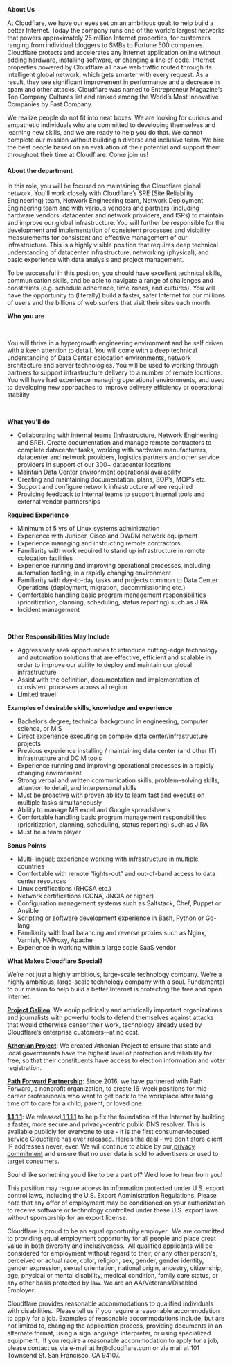<div class="content-intro">
	<div><strong>About Us</strong></div>
	<div>
		<p><span style="font-weight: 400;">At Cloudflare, we have our eyes set on an ambitious goal: to help build a better Internet. Today the company runs one of the world’s largest networks that powers approximately 25 million Internet properties, for customers ranging from individual bloggers to SMBs to Fortune 500 companies. Cloudflare protects and accelerates any Internet application online without adding hardware, installing software, or changing a line of code. Internet properties powered by Cloudflare all have web traffic routed through its intelligent global network, which gets smarter with every request. As a result, they see significant improvement in performance and a decrease in spam and other attacks. Cloudflare was named to Entrepreneur Magazine’s Top Company Cultures list and ranked among the World’s Most Innovative Companies by Fast Company.</span><span style="font-weight: 400;">&nbsp;</span></p>
		<p><span style="font-weight: 400;">We realize people do not fit into neat boxes. We are looking for curious and empathetic individuals who are committed to developing themselves and learning new skills, and we are ready to help you do that. We cannot complete our mission without building a diverse and inclusive team. We hire the best people based on an evaluation of their potential and support them throughout their time at Cloudflare. Come join us!&nbsp;</span></p>
	</div>
</div>
<h4><strong>About the department</strong></h4>
<p>In this role, you will be focused on maintaining the Cloudflare global network. You'll work closely with Cloudflare’s SRE (Site Reliability Engineering) team, Network Engineering team, Network Deployment Engineering team and with various vendors and partners (including hardware vendors, datacenter and network providers, and ISPs) to maintain and improve our global infrastructure. You will further be responsible for the development and implementation of consistent processes and visibility measurements for consistent and effective management of our infrastructure. This is a highly visible position that requires deep technical understanding of datacenter infrastructure, networking (physical), and basic experience with data analysis and project management.</p>
<p>To be successful in this position, you should have excellent technical skills, communication skills, and be able to navigate a range of challenges and constraints (e.g. schedule adherence, time zones, and cultures). You will have the opportunity to (literally) build a faster, safer Internet for our millions of users and the billions of web surfers that visit their sites each month.</p>
<p><strong>Who you are</strong></p>
<p>&nbsp;</p>
<p>You will thrive in a hypergrowth engineering environment and be self driven with a keen attention to detail. You will come with a deep technical understanding of Data Center colocation environments, network architecture and server technologies. You will be used to working through partners to support infrastructure delivery to a number of remote locations. You will have had experience managing operational environments, and used to developing new approaches to improve delivery efficiency or operational stability.&nbsp;</p>
<p>&nbsp;</p>
<p><strong>What you'll do</strong></p>
<ul>
	<li>Collaborating with internal teams (Infrastructure, Network Engineering and SRE). Create documentation and manage remote contractors to complete datacenter tasks, working with hardware manufacturers, datacenter and network providers, logistics partners and other service providers in support of our 300+ datacenter locations</li>
	<li>Maintain Data Center environment operational availability</li>
	<li>Creating and maintaining documentation, plans, SOP’s, MOP’s etc.</li>
	<li>Support and configure network infrastructure where required</li>
	<li>Providing feedback to internal teams to support internal tools and external vendor partnerships</li>
</ul>
<p><strong>Required Experience</strong></p>
<ul>
	<li>Minimum of 5 yrs of Linux systems administration</li>
	<li>Experience with Juniper, Cisco and DWDM network equipment</li>
	<li>Experience managing and instructing remote contractors&nbsp;</li>
	<li>Familiarity with work required to stand up infrastructure in remote colocation facilities&nbsp;</li>
	<li>Experience running and improving operational processes, including automation tooling, in a rapidly changing environment</li>
	<li>Familiarity with day-to-day tasks and projects common to Data Center Operations (deployment, migration, decommissioning etc.)</li>
	<li>Comfortable handling basic program management responsibilities (prioritization, planning, scheduling, status reporting) such as JIRA</li>
	<li>Incident management&nbsp;</li>
</ul>
<p>&nbsp;</p>
<p><strong>Other Responsibilities May Include</strong></p>
<ul>
	<li>Aggressively seek opportunities to introduce cutting-edge technology and automation solutions that are effective, efficient and scalable in order to improve our ability to deploy and maintain our global infrastructure</li>
	<li>Assist with the definition, documentation and implementation of consistent processes across all region</li>
	<li>Limited travel</li>
</ul>
<p><strong>Examples of desirable skills, knowledge and experience</strong></p>
<ul>
	<li>Bachelor’s degree; technical background in engineering, computer science, or MIS</li>
	<li>Direct experience executing on complex data center/infrastructure projects</li>
	<li>Previous experience installing / maintaining data center (and other IT) infrastructure and DCIM tools</li>
	<li>Experience running and improving operational processes in a rapidly changing environment</li>
	<li>Strong verbal and written communication skills, problem-solving skills, attention to detail, and interpersonal skills</li>
	<li>Must be proactive with proven ability to learn fast and execute on multiple tasks simultaneously</li>
	<li>Ability to manage MS excel and Google spreadsheets</li>
	<li>Comfortable handling basic program management responsibilities (prioritization, planning, scheduling, status reporting) such as JIRA</li>
	<li>Must be a team player</li>
</ul>
<p><strong>Bonus Points</strong></p>
<ul>
	<li>Multi-lingual; experience working with infrastructure in multiple countries</li>
	<li>Comfortable with remote “lights-out” and out-of-band access to data center resources</li>
	<li>Linux certifications (RHCSA etc.)</li>
	<li>Network certifications (CCNA, JNCIA or higher)</li>
	<li>Configuration management systems such as Saltstack, Chef, Puppet or Ansible</li>
	<li>Scripting or software development experience in Bash, Python or Go-lang</li>
	<li>Familiarity with load balancing and reverse proxies such as Nginx, Varnish, HAProxy, Apache</li>
	<li>Experience in working within a large scale SaaS vendor</li>
</ul>
<div class="content-conclusion">
	<p><strong>What Makes Cloudflare Special?</strong></p>
	<p><span style="font-weight: 400;">We’re not just a highly ambitious, large-scale technology company. We’re a highly ambitious, large-scale technology company with a soul. Fundamental to our mission to help build a better Internet is protecting the free and open Internet.</span></p>
	<p><a href="https://blog.cloudflare.com/protecting-free-expression-online/"><strong>Project Galileo</strong></a><span style="font-weight: 400;">: We equip politically and artistically important organizations and journalists with powerful tools to defend themselves against attacks that would otherwise censor their work, technology already used by Cloudflare’s enterprise customers--at no cost.</span></p>
	<p><strong><a href="https://www.cloudflare.com/athenian/">Athenian Project</a></strong><span style="font-weight: 400;">: We created Athenian Project to ensure that state and local governments have the highest level of protection and reliability for free, so that their constituents have access to election information and voter registration.</span></p>
	<p><a href="https://blog.cloudflare.com/tag/path-forward/"><strong>Path Forward Partnership</strong></a><span style="font-weight: 400;">: Since 2016, we have partnered with Path Forward, a nonprofit organization, to create 16-week positions for mid-career professionals who want to get back to the workplace after taking time off to care for a child, parent, or loved one.</span></p>
	<p><a href="https://1.1.1.1/"><strong>1.1.1.1</strong></a><span style="font-weight: 400;">: We released</span><a href="https://1.1.1.1/"> <span style="font-weight: 400;">1.1.1.1</span></a><span style="font-weight: 400;"> to help fix the foundation of the Internet by building a faster, more secure and privacy-centric public DNS resolver. This is available publicly for everyone to use - it is the first consumer-focused service Cloudflare has ever released. Here’s the deal - we don’t store client IP addresses never, ever. We will continue to abide by our</span><a href="https://developers.cloudflare.com/1.1.1.1/privacy/public-dns-resolver"> privacy commitment</a><span style="font-weight: 400;"> and ensure that no user data is sold to advertisers or used to target consumers.</span></p>
	<p><span style="font-weight: 400;">Sound like something you’d like to be a part of? We’d love to hear from you!</span></p>
	<p><span style="font-weight: 400;">This position may require access to information protected under U.S. export control laws, including the U.S. Export Administration Regulations. Please note that any offer of employment may be conditioned on your authorization to receive software or technology controlled under these U.S. export laws without sponsorship for an export license.</span></p>
	<p><span style="font-weight: 400;">Cloudflare is proud to be an equal opportunity employer. &nbsp;We are committed to providing equal employment opportunity for all people and place great value in both diversity and inclusiveness. &nbsp;All qualified applicants will be considered for employment without regard to their, or any other person's, perceived or actual</span> <span style="font-weight: 400;">race, color, religion, sex, gender, gender identity, gender expression, sexual orientation, national origin, ancestry, citizenship, age, physical or mental disability, medical condition, family care status, or any other basis protected by law. </span><span style="font-weight: 400;">We are an AA/Veterans/Disabled Employer.</span></p>
	<p><span style="font-weight: 400;">Cloudflare provides reasonable accommodations to qualified individuals with disabilities. &nbsp;Please tell us if you require a reasonable accommodation to apply for a job. Examples of reasonable accommodations include, but are not limited to, changing the application process, providing documents in an alternate format, using a sign language interpreter, or using specialized equipment. &nbsp;If you require a reasonable accommodation to apply for a job, please contact us via e-mail at </span><span style="font-weight: 400;">hr@cloudflare.com</span><span style="font-weight: 400;"> or via mail at 101 Townsend St. San Francisco, CA 94107.</span></p>
</div>